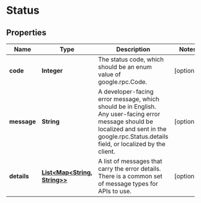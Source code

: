 
# Status

## Properties
Name | Type | Description | Notes
------------ | ------------- | ------------- | -------------
**code** | **Integer** | The status code, which should be an enum value of google.rpc.Code. |  [optional]
**message** | **String** | A developer-facing error message, which should be in English. Any user-facing error message should be localized and sent in the google.rpc.Status.details field, or localized by the client. |  [optional]
**details** | [**List&lt;Map&lt;String, String&gt;&gt;**](Map.md) | A list of messages that carry the error details.  There is a common set of message types for APIs to use. |  [optional]



